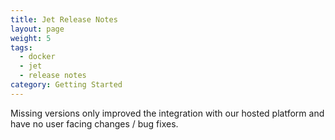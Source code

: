 ```yaml
---
title: Jet Release Notes
layout: page
weight: 5
tags:
  - docker
  - jet
  - release notes
category: Getting Started
---
```


<div class="info-block">
Missing versions only improved the integration with our hosted platform and have no user facing changes / bug fixes.
</div>
